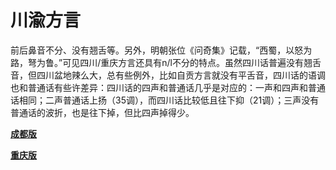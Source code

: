 # 川渝方言 
前后鼻音不分、没有翘舌等。另外，明朝张位《问奇集》记载，“西蜀，以怒为路，弩为鲁。”可见四川/重庆方言还具有n/l不分的特点。虽然四川话普遍没有翘舌音，但四川盆地辣么大，总有些例外，比如自贡方言就没有平舌音，四川话的语调也和普通话有些许差异：四川话的四声和普通话几乎是对应的：一声和四声和普通话相同；二声普通话上扬（35调），而四川话比较低且往下抑（21调）；三声没有普通话的波折，也是往下掉，但比四声掉得少。

[**成都版**](/chengdu)

[**重庆版**](/chongqing)
